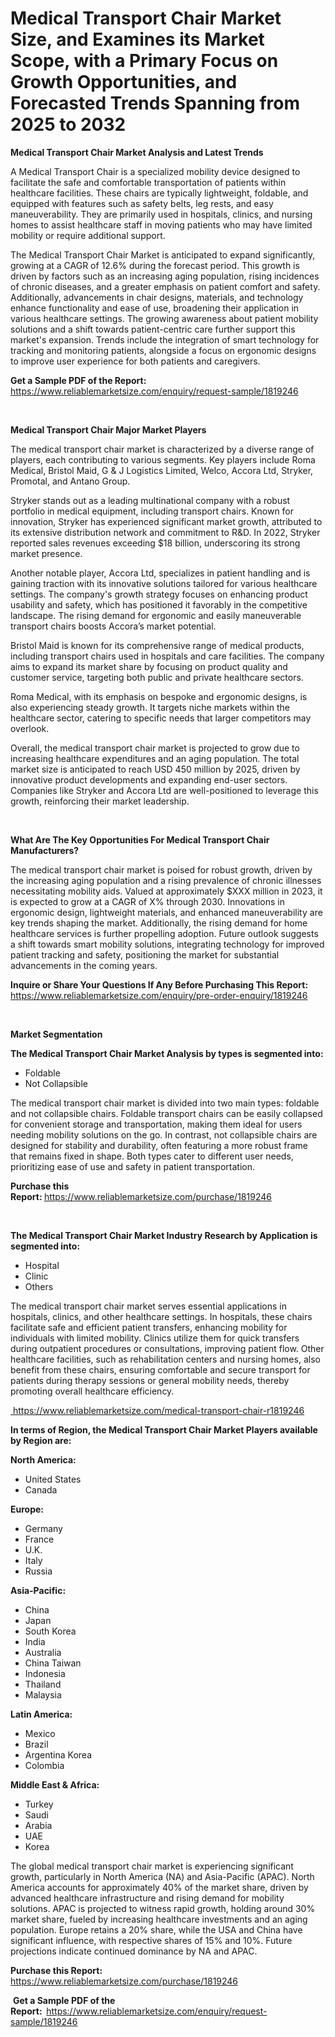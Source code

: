 <p><h1>Medical Transport Chair Market Size, and Examines its Market Scope, with a Primary Focus on Growth Opportunities, and Forecasted Trends Spanning from 2025 to 2032</h1></p><p><strong>Medical Transport Chair Market Analysis and Latest Trends</strong></p>
<p><p>A Medical Transport Chair is a specialized mobility device designed to facilitate the safe and comfortable transportation of patients within healthcare facilities. These chairs are typically lightweight, foldable, and equipped with features such as safety belts, leg rests, and easy maneuverability. They are primarily used in hospitals, clinics, and nursing homes to assist healthcare staff in moving patients who may have limited mobility or require additional support.</p><p>The Medical Transport Chair Market is anticipated to expand significantly, growing at a CAGR of 12.6% during the forecast period. This growth is driven by factors such as an increasing aging population, rising incidences of chronic diseases, and a greater emphasis on patient comfort and safety. Additionally, advancements in chair designs, materials, and technology enhance functionality and ease of use, broadening their application in various healthcare settings. The growing awareness about patient mobility solutions and a shift towards patient-centric care further support this market's expansion. Trends include the integration of smart technology for tracking and monitoring patients, alongside a focus on ergonomic designs to improve user experience for both patients and caregivers.</p></p>
<p><strong>Get a Sample PDF of the Report:&nbsp;</strong> <a href="https://www.reliablemarketsize.com/enquiry/request-sample/1819246?utm_campaign=3117&utm_medium=2&utm_source=Github&utm_content=ia&utm_term=13042025&utm_id=medical-transport-chair">https://www.reliablemarketsize.com/enquiry/request-sample/1819246</a></p>
<p>&nbsp;</p>
<p><strong>Medical Transport Chair Major Market Players</strong></p>
<p><p>The medical transport chair market is characterized by a diverse range of players, each contributing to various segments. Key players include Roma Medical, Bristol Maid, G & J Logistics Limited, Welco, Accora Ltd, Stryker, Promotal, and Antano Group. </p><p>Stryker stands out as a leading multinational company with a robust portfolio in medical equipment, including transport chairs. Known for innovation, Stryker has experienced significant market growth, attributed to its extensive distribution network and commitment to R&D. In 2022, Stryker reported sales revenues exceeding $18 billion, underscoring its strong market presence.</p><p>Another notable player, Accora Ltd, specializes in patient handling and is gaining traction with its innovative solutions tailored for various healthcare settings. The company's growth strategy focuses on enhancing product usability and safety, which has positioned it favorably in the competitive landscape. The rising demand for ergonomic and easily maneuverable transport chairs boosts Accora’s market potential.</p><p>Bristol Maid is known for its comprehensive range of medical products, including transport chairs used in hospitals and care facilities. The company aims to expand its market share by focusing on product quality and customer service, targeting both public and private healthcare sectors.</p><p>Roma Medical, with its emphasis on bespoke and ergonomic designs, is also experiencing steady growth. It targets niche markets within the healthcare sector, catering to specific needs that larger competitors may overlook.</p><p>Overall, the medical transport chair market is projected to grow due to increasing healthcare expenditures and an aging population. The total market size is anticipated to reach USD 450 million by 2025, driven by innovative product developments and expanding end-user sectors. Companies like Stryker and Accora Ltd are well-positioned to leverage this growth, reinforcing their market leadership.</p></p>
<p>&nbsp;</p>
<p><strong>What Are The Key Opportunities For Medical Transport Chair Manufacturers?</strong></p>
<p><p>The medical transport chair market is poised for robust growth, driven by the increasing aging population and a rising prevalence of chronic illnesses necessitating mobility aids. Valued at approximately $XXX million in 2023, it is expected to grow at a CAGR of X% through 2030. Innovations in ergonomic design, lightweight materials, and enhanced maneuverability are key trends shaping the market. Additionally, the rising demand for home healthcare services is further propelling adoption. Future outlook suggests a shift towards smart mobility solutions, integrating technology for improved patient tracking and safety, positioning the market for substantial advancements in the coming years.</p></p>
<p><strong>Inquire or Share Your Questions If Any Before Purchasing This Report:</strong> <a href="https://www.reliablemarketsize.com/enquiry/pre-order-enquiry/1819246?utm_campaign=3117&utm_medium=2&utm_source=Github&utm_content=ia&utm_term=13042025&utm_id=medical-transport-chair">https://www.reliablemarketsize.com/enquiry/pre-order-enquiry/1819246</a></p>
<p>&nbsp;</p>
<p><strong>Market Segmentation</strong></p>
<p><strong>The Medical Transport Chair Market Analysis by types is segmented into:</strong></p>
<p><ul><li>Foldable</li><li>Not Collapsible</li></ul></p>
<p><p>The medical transport chair market is divided into two main types: foldable and not collapsible chairs. Foldable transport chairs can be easily collapsed for convenient storage and transportation, making them ideal for users needing mobility solutions on the go. In contrast, not collapsible chairs are designed for stability and durability, often featuring a more robust frame that remains fixed in shape. Both types cater to different user needs, prioritizing ease of use and safety in patient transportation.</p></p>
<p><strong>Purchase this Report:&nbsp;</strong><a href="https://www.reliablemarketsize.com/purchase/1819246?utm_campaign=3117&utm_medium=2&utm_source=Github&utm_content=ia&utm_term=13042025&utm_id=medical-transport-chair">https://www.reliablemarketsize.com/purchase/1819246</a></p>
<p>&nbsp;</p>
<p><strong>The Medical Transport Chair Market Industry Research by Application is segmented into:</strong></p>
<p><ul><li>Hospital</li><li>Clinic</li><li>Others</li></ul></p>
<p><p>The medical transport chair market serves essential applications in hospitals, clinics, and other healthcare settings. In hospitals, these chairs facilitate safe and efficient patient transfers, enhancing mobility for individuals with limited mobility. Clinics utilize them for quick transfers during outpatient procedures or consultations, improving patient flow. Other healthcare facilities, such as rehabilitation centers and nursing homes, also benefit from these chairs, ensuring comfortable and secure transport for patients during therapy sessions or general mobility needs, thereby promoting overall healthcare efficiency.</p></p>
<p><a href="https://www.reliablemarketsize.com/medical-transport-chair-r1819246?utm_campaign=3117&utm_medium=2&utm_source=Github&utm_content=ia&utm_term=13042025&utm_id=medical-transport-chair">&nbsp;https://www.reliablemarketsize.com/medical-transport-chair-r1819246</a></p>
<p><strong>In terms of Region, the Medical Transport Chair Market Players available by Region are:</strong></p>
<p>
    <p> <strong> North America: </strong>
        <ul>
            <li>United States</li>
            <li>Canada</li>
        </ul>
        </p> 
    <p> <strong> Europe: </strong>
        <ul>
            <li>Germany</li>
            <li>France</li>
            <li>U.K.</li>
            <li>Italy</li>
            <li>Russia</li>
        </ul>
        </p> 
    <p> <strong> Asia-Pacific: </strong>
        <ul>
            <li>China</li>
            <li>Japan</li>
            <li>South Korea</li>
            <li>India</li>
            <li>Australia</li>
            <li>China Taiwan</li>
            <li>Indonesia</li>
            <li>Thailand</li>
            <li>Malaysia</li>
        </ul>
        </p> 
    <p> <strong> Latin America: </strong>
        <ul>
            <li>Mexico</li>
            <li>Brazil</li>
            <li>Argentina Korea</li>
            <li>Colombia</li>
        </ul>
        </p> 
    <p> <strong> Middle East & Africa: </strong>
        <ul>
            <li>Turkey</li>
            <li>Saudi</li>
            <li>Arabia</li>
            <li>UAE</li>
            <li>Korea</li>
        </ul>
    </p>
    </p>
<p><p>The global medical transport chair market is experiencing significant growth, particularly in North America (NA) and Asia-Pacific (APAC). North America accounts for approximately 40% of the market share, driven by advanced healthcare infrastructure and rising demand for mobility solutions. APAC is projected to witness rapid growth, holding around 30% market share, fueled by increasing healthcare investments and an aging population. Europe retains a 20% share, while the USA and China have significant influence, with respective shares of 15% and 10%. Future projections indicate continued dominance by NA and APAC.</p></p>
<p><strong>Purchase this Report: </strong><a href="https://www.reliablemarketsize.com/purchase/1819246?utm_campaign=3117&utm_medium=2&utm_source=Github&utm_content=ia&utm_term=13042025&utm_id=medical-transport-chair">https://www.reliablemarketsize.com/purchase/1819246</a></p>
<p>&nbsp;<strong>Get a Sample PDF of the Report:&nbsp;&nbsp;</strong><a href="https://www.reliablemarketsize.com/enquiry/request-sample/1819246?utm_campaign=3117&utm_medium=2&utm_source=Github&utm_content=ia&utm_term=13042025&utm_id=medical-transport-chair">https://www.reliablemarketsize.com/enquiry/request-sample/1819246</a></p>
<p><strong></strong></p>
<p><p></p><p></p><p></p></p>